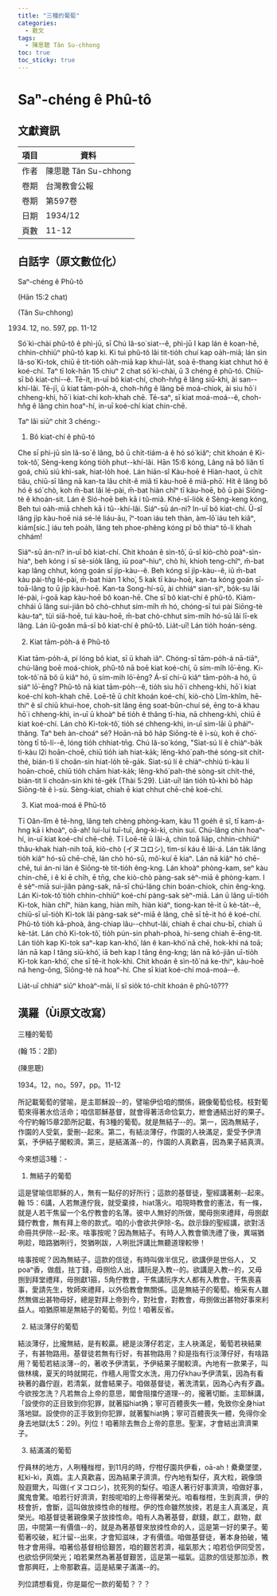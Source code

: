 ```yaml
---
title: "三種的葡萄"
categories:
  - 散文
tags:
  - 陳思聰 Tân Su-chhong
toc: true
toc_sticky: true
---
```


# Saⁿ-chéng ê Phû-tô

## 文獻資訊

| 項目 | 資料 |
|---|---|
| 作者 | 陳思聰 Tân Su-chhong |
| 卷期 | 台灣教會公報 |
| 卷期 | 第597卷 |
| 日期 | 1934/12 |
| 頁數 | 11-12 |

## 白話字（原文數位化）

Saⁿ-chéng ê Phû-tô

(Hān 15:2 chat)

(Tân Su-chhong)

1934. 12, no. 597, pp. 11-12

Só͘ kì-chài phû-tô ê phì-jū, sī Chú Iâ-so͘ siat--ê, phì-jū I kap lán ê koan-hē, chhin-chhiūⁿ phû-tô kap ki. Ki tuì phû-tô lâi tit-tio̍h chuí kap oa̍h-miā; lán sìn Iâ-so͘ Ki-tok, chiū ē tit-tio̍h oa̍h-miā kap khuì-la̍t, soà ē-thang kiat chhut hó ê koé-chí. Taⁿ tī Iok-hān 15 chiuⁿ 2 chat só͘ kì-chài, ū 3 chéng ê phû-tó. Chiū-sī bô kiat-chí--ê. Tē-it, in-uī bô kiat-chí, choh-hn̂g ê lâng siū-khì, ài san--khí-lâi. Tē-jī, ū kiat tām-po̍h-á, choh-hn̂g ê lâng bē moá-chiok, ài siu hō͘ i chheng-khì, hō͘ i kiat-chí koh-khah chē. Tē-saⁿ, sī kiat moá-moá--ê, choh-hn̂g ê lâng chin hoaⁿ-hí, in-uī koé-chí kiat chin-chē.

Taⁿ lâi siūⁿ chit 3 chéng:-

1. Bô kiat-chí ê phû-tó

Che sī phì-jū sìn Iâ-so͘ ê lâng, bô ū chi̍t-tiám-á ê hó só͘ kiâⁿ; chit khoán ê Ki-tok-tô͘, Sèng-keng kóng tio̍h phut--khí-lâi. Hān 15:6 kóng, Lâng nā bô liân tī goá, chiū siū khì-sak, hiat-lo̍h hoé. Lán hiān-sî Kàu-hoē ê Hiàn-haot, ū chi̍t tiâu, chiū-sī lâng nā kan-ta lâu chi̍t-ê miâ tī kàu-hoē ê miâ-phō͘. Hit ê lâng bô hó ê só͘ chò, koh m̄-bat lâi lé-pài, m̄-bat hiàn chîⁿ tī kàu-hoē, bô ū pài Siōng-tè ê khoán-sit. Lán ê Sió-hoē beh kā i tû-miâ. Khé-sī-lio̍k ê Sèng-keng kóng, Beh tuì oa̍h-miā chheh kā i tû--khí-lâi. Siáⁿ-sū án-ni? In-uī bô kiat-chí. Ū-sî lâng ji̍p kàu-hoē niá sé-lé liáu-āu, īⁿ-toan iáu teh thàn, àm-lō͘ iáu teh kiâⁿ, kiám[sic.] iáu teh poa̍h, lâng teh phoe-phêng kóng pí bô thiaⁿ tō-lí khah chhám!

Siáⁿ-sū án-ni? in-uī bô kiat-chí. Chit khoán ê sìn-tô͘, ū-sî kiò-chò poàⁿ-sìn-hiaⁿ, beh kóng i sī sè-sio̍k lâng, iū poaⁿ-hiuⁿ, chò hì, khioh teng-chîⁿ, m̄-bat kap lâng chhut, kóng goán sī ji̍p-kàu--ê. Beh kóng sī ji̍p-kàu--ê, iū m̄-bat kàu pài-tn̂g lé-pài, m̄-bat hiàn 1 kho͘, 5 kak tī kàu-hoē, kan-ta kóng goán sī-toā-lâng to ū ji̍p kàu-hoē. Kan-ta Song-hí-sū, ài chhiáⁿ sian-siⁿ, bo̍k-su lâi lé-pài, í-goā kap kàu-hoē bô koan-hē. Che sī bô kiat-chí ê phû-tô. Kiám-chhái ū lâng sui-jiân bô chò-chhut sím-mi̍h m̄ hó, chóng-sī tuì pài Siōng-tè kàu-taⁿ, tùi siā-hoē, tuì kàu-hoē, m̄-bat chò-chhut sím-mi̍h hó-sū lâi lī-ek lâng. Lán iû-goân mā-sī bô kiat-chí ê phû-tô. Lia̍t-uī! Lán tio̍h hoán-séng.

2. Kiat tām-po̍h-á ê Phû-tô

Kiat tām-po̍h-á, pí lóng bô kiat, sī ū khah iâⁿ. Chóng-sī tām-po̍h-á nā-tiāⁿ, chú-lâng boē moá-chiok, phû-tô nā boē kiat koé-chí, ū sím-mi̍h lō͘-ēng. Ki-tok-tô͘ nā bô ū kiâⁿ hó, ū sím-mi̍h lō͘-ēng? Á-sī chí-ū kiâⁿ tām-po̍h-á hó, ū siáⁿ lō͘-ēng? Phû-tô nā kiat tām-po̍h--ê, tio̍h siu hō͘ i chheng-khì, hō͘ i kiat koé-chí koh-khah chē. Loē-tē ū chi̍t khoán koé-chí, kiò-chò Lîm-khîm, hē-thiⁿ ê sî chiū khui-hoe, choh-sit lâng ēng soat-bûn-chuí sé, ēng to-á khau hō͘ i chheng-khì, in-uī ū khoàⁿ bē tio̍h ê thâng tī-hia, nā chheng-khì, chiū ē kiat koé-chí. Lán chò Ki-tok-tô͘, tio̍h sé chheng-khì, in-uī sim-lāi ū pháiⁿ-thâng. Taⁿ beh àn-choáⁿ sé? Hoān-nā bô ha̍p Siōng-tè ê ì-sù, koh ē chó͘-tòng tī tō-lí--ê, lóng tio̍h chhiat-tn̄g. Chú Iâ-so͘ kóng, "Siat-sú lí ê chiàⁿ-ba̍k tì-kàu l2i hoān-choē, chiū tio̍h iah hiat-ka̍k; lêng-khó͘ pah-thé sóng-sit chi̍t-thé, bián-tì lí choân-sin hiat-lo̍h tē-ga̍k. Siat-sú lí ê chiàⁿ-chhiú tì-kàu lí hoān-choē, chiū tio̍h chām hiat-ka̍k; lêng-khó͘ pah-thé sòng-sit chi̍t-thé, bián-tit lí choân-sin khì tē-ge̍k (Thài 5:29). Lia̍t-uī! lán tio̍h tû-khì bô ha̍p Siōng-tè ê ì-sù. Sèng-kiat, chiah ē kiat chhut chē-chē koé-chí.

3. Kiat moá-moá ê Phû-tô

Tī Oân-lîm ê tē-hng, lâng teh chèng phòng-kam, kàu 11 goe̍h ê sî, tī kam-á-hng kā i khoàⁿ, oā-ah! luí-luí tuī-tuī, âng-kì-kì, chin suí. Chú-lâng chin hoaⁿ-hí, in-uī kiat koé-chí chē-chē. Tī Loē-tē ū lâi-á, chin toā lia̍p, chhin-chhiūⁿ thâu-khak hiah-nih toā, kiò-chò (イヌコロシ), tìm-sí káu ê lâi-á. Lán ta̍k lâng tio̍h kiâⁿ hó-sū chē-chē, lán chò hó-sū, mô͘-kuí ē kiaⁿ. Lán nā kiâⁿ hó chē-chē, tuì án-ni lán ê Siōng-tè tit-tio̍h êng-kng. Lán khoàⁿ phòng-kam, seⁿ kàu chin-chē, i ê ki ē chi̍h, ē tn̄g, che kiò-chò pàng-sak sèⁿ-miā ê phòng-kam. I ê sèⁿ-miā sui-jiân pàng-sak, nā-sī chú-lâng chin boán-chiok, chin êng-kng. Lán Ki-tok-tô͘ tio̍h chhin-chhiūⁿ koé-chí pàng-sak sèⁿ-miā. Lán ū lâng uī-tio̍h Ki-tok, hiàn chîⁿ, hiàn kang, hiàn mi̍h, hiàn kiáⁿ, tiong-kan tē-it ū kè-ta̍t--ê, chiū-sī uī-tio̍h Ki-tok lâi pàng-sak sèⁿ-miā ê lâng, chē sī tē-it hó ê koé-chí. Phû-tô tio̍h kā-phoà, âng-chiap lâu--chhut-lâi, chiah ē chai chu-bī, chiah ū kè-ta̍t. Lán chò Ki-tok-tô͘, tio̍h pún-sin phah-phoà, hi-seng chiah ē-ēng-tit. Lán tio̍h kap Ki-tok saⁿ-kap kan-khó͘, lán ê kan-khó͘ nā chē, hok-khì ná toā; lán nā kap I tâng siū-khó͘, iā beh kap I tâng êng-kng; lán nā kó-jiân uī-tio̍h Ki-tok kan-khó͘, che sī tē-it hok-khì. Chit khoán ê sìn-tô͘ ná ke-thiⁿ, kàu-hoē ná heng-ōng, Siōng-tè ná hoaⁿ-hí. Che sī kiat koé-chí moá-moá--ê.

Lia̍t-uī chhiáⁿ siūⁿ khoàⁿ-māi, lí sī sio̍k tó-chi̍t khoán ê phû-tô???

## 漢羅（Ùi原文改寫）

三種的葡萄

(翰 15：2節)

(陳思聰)

1934。12，no。597，pp。11-12

所記載葡萄的譬喻，是主耶穌設--的，譬喻伊佮咱的關係，親像葡萄佮枝。枝對葡萄來得著水佮活命；咱信耶穌基督，就會得著活命佮氣力，紲會通結出好的果子。今佇約翰15章2節所記載，有3種的葡萄。就是無結子--的。第一，因為無結子，作園的人受氣，愛刪--起來。第二，有結淡薄仔，作園的人袂滿足，愛受予伊清氣，予伊結子閣較濟。第三，是結滿滿--的，作園的人真歡喜，因為果子結真濟。

今來想這3種：-

1. 無結子的葡萄

這是譬喻信耶穌的人，無有一點仔的好所行；這款的基督徒，聖經講著刜--起來。翰 15：6講，人若無連佇我，就受棄拺，hiat落火。咱現時教會的憲法，有一條，就是人若干焦留一个名佇教會的名薄。彼中人無好的所做，閣毋捌來禮拜，毋捌獻錢佇教會，無有拜上帝的款式。咱的小會欲共伊除-名。啟示錄的聖經講，欲對活命冊共伊除--起-來。啥事按呢？因為無結子。有時人入教會領洗禮了後，異端猶咧趁，暗路猶咧行，筊猶咧跋，人咧批評講比無聽道理較慘！

啥事按呢？因為無結子。這款的信徒，有時叫做半信兄，欲講伊是世俗人， 又poaⁿ香，做戲，抾丁錢，毋捌佮人出，講阮是入教--的。欲講是入教--的，又毋捌到拜堂禮拜，毋捌獻1箍，5角佇教會，干焦講阮序大人都有入教會。干焦喪喜事，愛請先生，牧師來禮拜，以外佮教會無關係。這是無結子的葡萄。檢采有人雖然無做出甚物毋好，總是對拜上帝到今，對社會，對教會，毋捌做出甚物好事來利益人。咱猶原嘛是無結子的葡萄。列位！咱著反省。

2. 結淡薄仔的葡萄

結淡薄仔，比攏無結，是有較贏。總是淡薄仔若定，主人袂滿足，葡萄若袂結果子，有甚物路用。基督徒若無有行好，有甚物路用？抑是指有行淡薄仔好，有啥路用？葡萄若結淡薄--的，著收予伊清氣，予伊結果子閣較濟。內地有一款果子，叫做林檎，夏天的時就開花，作穡人用雪文水洗，用刀仔khau予伊清氣，因為有看袂著的蟲佇遐，若清氣，就會結果子。咱做基督徒，著洗清氣，因為心內有歹蟲。今欲按怎洗？凡若無合上帝的意思，閣會阻擋佇道理--的，攏著切斷。主耶穌講，「設使你的正目致到你犯罪，就著搤hiat捔；寧可百體喪失一體，免致你全身hiat落地獄。設使你的正手致到你犯罪，就著鏨hiat捔；寧可百體喪失一體，免得你全身去地獄(太5：29)。列位！咱著除去無合上帝的意思。聖潔，才會結出濟濟果子。

3. 結滿滿的葡萄

佇員林的地方，人咧種椪柑，到11月的時，佇柑仔園共伊看，oā-ah！纍纍墜墜，紅kì-kì，真媠。主人真歡喜，因為結果子濟濟。佇內地有梨仔，真大粒，親像頭殼遐爾大，叫做(イヌコロシ)，抌死狗的梨仔。咱逐人著行好事濟濟，咱做好事，魔鬼會驚。咱若行好濟濟，對按呢咱的上帝得著榮光。咱看椪柑，生到真濟，伊的枝會折，會斷，這叫做放拺性命的椪柑。伊的性命雖然放拺，若是主人真滿足，真榮光。咱基督徒著親像果子放拺性命。咱有人為著基督，獻錢，獻工，獻物，獻囝，中間第一有價值--的，就是為著基督來放拺性命的人，這是第一好的果子。葡萄著咬破，紅汁留--出來，才會知滋味，才有價值。咱做基督徒，著本身拍破，犧牲才會用得。咱著佮基督相佮艱苦，咱的艱苦若濟，福氣那大；咱若佮伊同受苦，也欲佮伊同榮光；咱若果然為著基督艱苦，這是第一福氣。這款的信徒那加添，教會那興旺，上帝那歡喜。這是結果子滿滿--的。

列位請想看覓，你是屬佗一款的葡萄？？？
